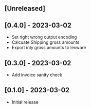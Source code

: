 ## [Unreleased]

## [0.4.0] - 2023-03-02

- Set right wrong output encoding
- Calcuate Shipping gross amounts
- Export inly gross amounts to lexware

## [0.3.0] - 2023-03-02

- Add invoice sanity check

## [0.1.0] - 2023-03-02

- Initial release

